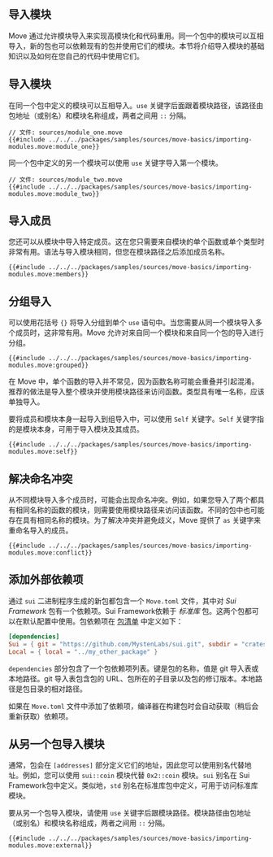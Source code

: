 ## 导入模块

Move 通过允许模块导入来实现高模块化和代码重用。同一个包中的模块可以互相导入，新的包也可以依赖现有的包并使用它们的模块。本节将介绍导入模块的基础知识以及如何在您自己的代码中使用它们。

## 导入模块

在同一个包中定义的模块可以互相导入。`use` 关键字后面跟着模块路径，该路径由包地址（或别名）和模块名称组成，两者之间用 `::` 分隔。

```move
// 文件: sources/module_one.move
{{#include ../../../packages/samples/sources/move-basics/importing-modules.move:module_one}}
```

同一个包中定义的另一个模块可以使用 `use` 关键字导入第一个模块。

```move
// 文件: sources/module_two.move
{{#include ../../../packages/samples/sources/move-basics/importing-modules.move:module_two}}
```

## 导入成员

您还可以从模块中导入特定成员。这在您只需要来自模块的单个函数或单个类型时非常有用。语法与导入模块相同，但您在模块路径之后添加成员名称。

```move
{{#include ../../../packages/samples/sources/move-basics/importing-modules.move:members}}
```

## 分组导入

可以使用花括号 `{}` 将导入分组到单个 `use` 语句中。当您需要从同一个模块导入多个成员时，这非常有用。Move 允许对来自同一个模块和来自同一个包的导入进行分组。

```move
{{#include ../../../packages/samples/sources/move-basics/importing-modules.move:grouped}}
```

在 Move 中，单个函数的导入并不常见，因为函数名称可能会重叠并引起混淆。推荐的做法是导入整个模块并使用模块路径来访问函数。类型具有唯一名称，应该单独导入。

要将成员和模块本身一起导入到组导入中，可以使用 `Self` 关键字。`Self` 关键字指的是模块本身，可用于导入模块及其成员。

```move
{{#include ../../../packages/samples/sources/move-basics/importing-modules.move:self}}
```

## 解决命名冲突

从不同模块导入多个成员时，可能会出现命名冲突。例如，如果您导入了两个都具有相同名称的函数的模块，则需要使用模块路径来访问该函数。不同的包中也可能存在具有相同名称的模块。为了解决冲突并避免歧义，Move 提供了 `as` 关键字来重命名导入的成员。

```move
{{#include ../../../packages/samples/sources/move-basics/importing-modules.move:conflict}}
```

## 添加外部依赖项

通过 `sui` 二进制程序生成的新包都包含一个 `Move.toml` 文件，其中对 _Sui Framework_ 包有一个依赖项。Sui Framework依赖于 _标准库_ 包。这两个包都可以在默认配置中使用。包依赖项在 [包清单](./../concepts/manifest.md) 中定义如下：

```toml
[dependencies]
Sui = { git = "https://github.com/MystenLabs/sui.git", subdir = "crates/sui-framework/packages/sui-framework", rev = "framework/testnet" }
Local = { local = "../my_other_package" }
```

`dependencies` 部分包含了一个包依赖项列表。键是包的名称，值是 git 导入表或本地路径。git 导入表包含包的 URL、包所在的子目录以及包的修订版本。本地路径是包目录的相对路径。

如果在 `Move.toml` 文件中添加了依赖项，编译器在构建包时会自动获取（稍后会重新获取）依赖项。

## 从另一个包导入模块

通常，包会在 `[addresses]` 部分定义它们的地址，因此您可以使用别名代替地址。例如，您可以使用 `sui::coin` 模块代替 `0x2::coin` 模块。`sui` 别名在 Sui Framework包中定义。类似地，`std` 别名在标准库包中定义，可用于访问标准库模块。

要从另一个包导入模块，请使用 `use` 关键字后跟模块路径。模块路径由包地址（或别名）和模块名称组成，两者之间用 `::` 分隔。

```move
{{#include ../../../packages/samples/sources/move-basics/importing-modules.move:external}}
```